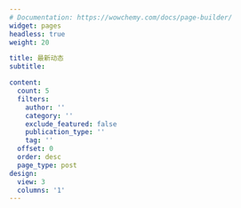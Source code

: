 ```yaml
---
# Documentation: https://wowchemy.com/docs/page-builder/
widget: pages
headless: true
weight: 20

title: 最新动态
subtitle:

content:
  count: 5
  filters:
    author: ''
    category: ''
    exclude_featured: false
    publication_type: ''
    tag: ''
  offset: 0
  order: desc
  page_type: post
design:
  view: 3
  columns: '1'
---
```

